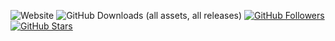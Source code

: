 ![Website](https://img.shields.io/website?url=blizzity.de)
![GitHub Downloads (all assets, all releases)](https://img.shields.io/github/downloads/blizzity/blizzity-releases/total)
[![GitHub Followers](https://img.shields.io/github/followers/blizzity?style=social)](https://github.com/blizzity)
[![GitHub Stars](https://img.shields.io/github/stars/blizzity?style=social)](https://github.com/blizzity)